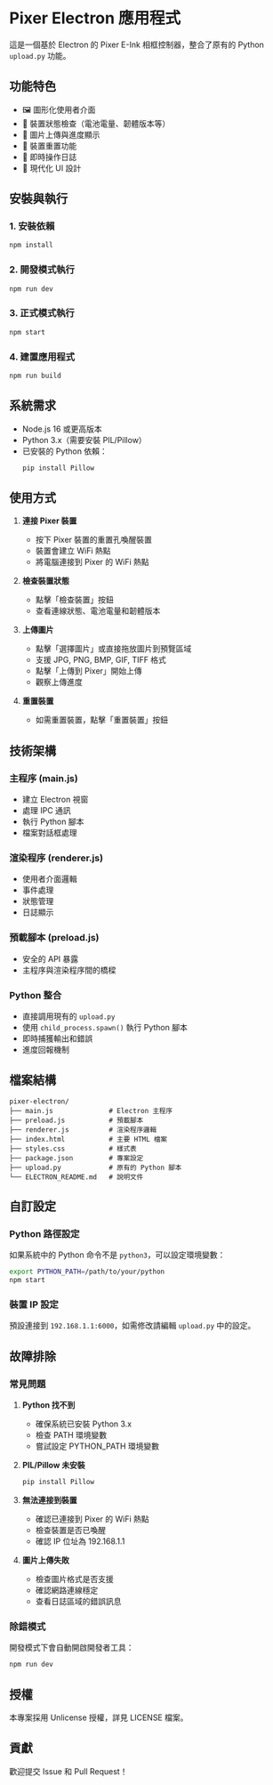# Pixer Electron 應用程式

這是一個基於 Electron 的 Pixer E-Ink 相框控制器，整合了原有的 Python `upload.py` 功能。

## 功能特色

- 🖼️ 圖形化使用者介面
- 📱 裝置狀態檢查（電池電量、韌體版本等）
- 🔄 圖片上傳與進度顯示
- 🔧 裝置重置功能
- 📝 即時操作日誌
- 🎨 現代化 UI 設計

## 安裝與執行

### 1. 安裝依賴

```bash
npm install
```

### 2. 開發模式執行

```bash
npm run dev
```

### 3. 正式模式執行

```bash
npm start
```

### 4. 建置應用程式

```bash
npm run build
```

## 系統需求

- Node.js 16 或更高版本
- Python 3.x（需要安裝 PIL/Pillow）
- 已安裝的 Python 依賴：
  ```bash
  pip install Pillow
  ```

## 使用方式

1. **連接 Pixer 裝置**
   - 按下 Pixer 裝置的重置孔喚醒裝置
   - 裝置會建立 WiFi 熱點
   - 將電腦連接到 Pixer 的 WiFi 熱點

2. **檢查裝置狀態**
   - 點擊「檢查裝置」按鈕
   - 查看連線狀態、電池電量和韌體版本

3. **上傳圖片**
   - 點擊「選擇圖片」或直接拖放圖片到預覽區域
   - 支援 JPG, PNG, BMP, GIF, TIFF 格式
   - 點擊「上傳到 Pixer」開始上傳
   - 觀察上傳進度

4. **重置裝置**
   - 如需重置裝置，點擊「重置裝置」按鈕

## 技術架構

### 主程序 (main.js)
- 建立 Electron 視窗
- 處理 IPC 通訊
- 執行 Python 腳本
- 檔案對話框處理

### 渲染程序 (renderer.js)
- 使用者介面邏輯
- 事件處理
- 狀態管理
- 日誌顯示

### 預載腳本 (preload.js)
- 安全的 API 暴露
- 主程序與渲染程序間的橋樑

### Python 整合
- 直接調用現有的 `upload.py`
- 使用 `child_process.spawn()` 執行 Python 腳本
- 即時捕獲輸出和錯誤
- 進度回報機制

## 檔案結構

```
pixer-electron/
├── main.js              # Electron 主程序
├── preload.js           # 預載腳本
├── renderer.js          # 渲染程序邏輯
├── index.html           # 主要 HTML 檔案
├── styles.css           # 樣式表
├── package.json         # 專案設定
├── upload.py            # 原有的 Python 腳本
└── ELECTRON_README.md   # 說明文件
```

## 自訂設定

### Python 路徑設定
如果系統中的 Python 命令不是 `python3`，可以設定環境變數：

```bash
export PYTHON_PATH=/path/to/your/python
npm start
```

### 裝置 IP 設定
預設連接到 `192.168.1.1:6000`，如需修改請編輯 `upload.py` 中的設定。

## 故障排除

### 常見問題

1. **Python 找不到**
   - 確保系統已安裝 Python 3.x
   - 檢查 PATH 環境變數
   - 嘗試設定 PYTHON_PATH 環境變數

2. **PIL/Pillow 未安裝**
   ```bash
   pip install Pillow
   ```

3. **無法連接到裝置**
   - 確認已連接到 Pixer 的 WiFi 熱點
   - 檢查裝置是否已喚醒
   - 確認 IP 位址為 192.168.1.1

4. **圖片上傳失敗**
   - 檢查圖片格式是否支援
   - 確認網路連線穩定
   - 查看日誌區域的錯誤訊息

### 除錯模式

開發模式下會自動開啟開發者工具：

```bash
npm run dev
```

## 授權

本專案採用 Unlicense 授權，詳見 LICENSE 檔案。

## 貢獻

歡迎提交 Issue 和 Pull Request！
